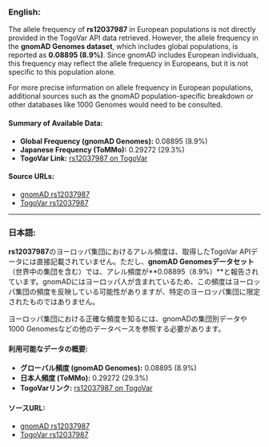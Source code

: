 ### English:
The allele frequency of **rs12037987** in European populations is not directly provided in the TogoVar API data retrieved. However, the allele frequency in the **gnomAD Genomes dataset**, which includes global populations, is reported as **0.08895 (8.9%)**. Since gnomAD includes European individuals, this frequency may reflect the allele frequency in Europeans, but it is not specific to this population alone.

For more precise information on allele frequency in European populations, additional sources such as the gnomAD population-specific breakdown or other databases like 1000 Genomes would need to be consulted.

#### Summary of Available Data:
- **Global Frequency (gnomAD Genomes):** 0.08895 (8.9%)
- **Japanese Frequency (ToMMo):** 0.29272 (29.3%)
- **TogoVar Link:** [rs12037987 on TogoVar](https://togovar.org/variant/tgv2831701)

#### Source URLs:
- [gnomAD rs12037987](https://gnomad.broadinstitute.org/variant/1-112500200-T-C?dataset=gnomad_r4)
- [TogoVar rs12037987](https://togovar.org/variant/tgv2831701)

---

### 日本語:
**rs12037987**のヨーロッパ集団におけるアレル頻度は、取得したTogoVar APIデータには直接記載されていません。ただし、**gnomAD Genomesデータセット**（世界中の集団を含む）では、アレル頻度が**0.08895（8.9%）**と報告されています。gnomADにはヨーロッパ人が含まれているため、この頻度はヨーロッパ集団の頻度を反映している可能性がありますが、特定のヨーロッパ集団に限定されたものではありません。

ヨーロッパ集団における正確な頻度を知るには、gnomADの集団別データや1000 Genomesなどの他のデータベースを参照する必要があります。

#### 利用可能なデータの概要:
- **グローバル頻度 (gnomAD Genomes):** 0.08895 (8.9%)
- **日本人頻度 (ToMMo):** 0.29272 (29.3%)
- **TogoVarリンク:** [rs12037987 on TogoVar](https://togovar.org/variant/tgv2831701)

#### ソースURL:
- [gnomAD rs12037987](https://gnomad.broadinstitute.org/variant/1-112500200-T-C?dataset=gnomad_r4)
- [TogoVar rs12037987](https://togovar.org/variant/tgv2831701)